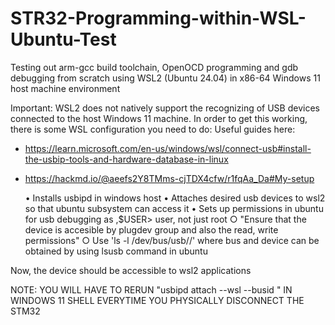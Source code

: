 # STR32-Programming-within-WSL-Ubuntu-Test
Testing out arm-gcc build toolchain, OpenOCD programming and gdb debugging from scratch using WSL2 (Ubuntu 24.04) in x86-64 Windows 11 host machine environment


Important: WSL2 does not natively support the recognizing of USB devices connected to the host Windows 11 machine. In order to get this working, there is some WSL configuration you need to do:
Useful guides here: 
  - https://learn.microsoft.com/en-us/windows/wsl/connect-usb#install-the-usbip-tools-and-hardware-database-in-linux
  - https://hackmd.io/@aeefs2Y8TMms-cjTDX4cfw/r1fqAa_Da#My-setup

	• Installs usbipd in windows host
	• Attaches desired usb devices to wsl2 so that ubuntu subsystem can access it
	• Sets up permissions in ubuntu for usb debugging as ,$USER> user, not just root
		○ "Ensure that the device is accesible by plugdev group and also the read, write permissions"
    ○ Use 'ls -l /dev/bus/usb/<Bus>/<Device>' where bus and device can be obtained by using lsusb command in ubuntu


Now, the device should be accessible to wsl2 applications

NOTE: YOU WILL HAVE TO RERUN "usbipd attach --wsl --busid <BUSID>" IN WINDOWS 11 SHELL EVERYTIME YOU PHYSICALLY DISCONNECT THE STM32


